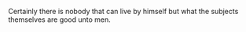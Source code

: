 Certainly there is nobody that can live by himself but what the subjects themselves are good unto men.
